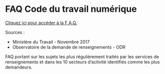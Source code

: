 # FAQ Code du travail numérique

[Cliquez ici pour accéder à la F.A.Q.](https://socialgouv.github.io/faq-code-du-travail)

Sources :

 - Ministère du Travail - Novembre 2017
 - Observatoire de la demande de renseignements - ODR

FAQ portant sur les sujets les plus régulièrement traités par les services de renseignements et dans les 10 secteurs d’activité identifiés comme les plus demandeurs.

